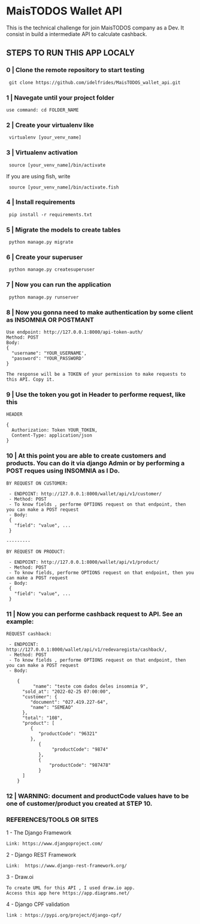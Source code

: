 # MaisTODOS Wallet API

This is the technical challenge for join MaisTODOS company as a Dev. It consist in build a intermediate API to calculate cashback.

## STEPS TO RUN THIS APP LOCALY

### 0 | Clone the remote repository to start testing

     git clone https://github.com/idelfrides/MaisTODOS_wallet_api.git

### 1 | Navegate until your project folder

    use command: cd FOLDER_NAME

### 2 | Create your virtualenv like

     virtualenv [your_venv_name]

### 3 | Virtualenv activation

     source [your_venv_name]/bin/activate

If you are using fish, write

     source [your_venv_name]/bin/activate.fish

### 4 | Install requirements

     pip install -r requirements.txt

### 5 | Migrate the models to create tables

     python manage.py migrate

### 6 | Create your superuser

     python manage.py createsuperuser

### 7 | Now you can run the application

     python manage.py runserver

### 8 | Now you gonna need to make authentication by some  client as INSOMNIA OR POSTMANT

    Use endpoint: http://127.0.0.1:8000/api-token-auth/
    Method: POST
    Body:
    {
      "username": "YOUR_USERNAME',
      "password": "YOUR_PASSWORD'
    }

    The response will be a TOKEN of your permission to make requests to this API. Copy it.

### 9 | Use the token you got in Header to performe request, like this

    HEADER

    {
      Authorization: Token YOUR_TOKEN,
      Content-Type: application/json
    }

### 10 | At this point you are able to create customers and products. You can do it via django Admin or by performing a POST reques using INSOMNIA as I Do.

    BY REQUEST ON CUSTOMER:

     - ENDPOINT: http://127.0.0.1:8000/wallet/api/v1/customer/
     - Method: POST
     - To know fields , performe OPTIONS request on that endpoint, then you can make a POST request
     - Body:
     {
       "field": "value", ...
     }

    ---------

    BY REQUEST ON PRODUCT:

     - ENDPOINT: http://127.0.0.1:8000/wallet/api/v1/product/
     - Method: POST
     - To know fields, performe OPTIONS request on that endpoint, then you can make a POST request
     - Body:
     {
       "field": "value", ...
     }


### 11 | Now you can performe cashback request to API. See an example:

    REQUEST cashback:

     - ENDPOINT: http://127.0.0.1:8000/wallet/api/v1/redevaregista/cashback/,
     - Method: POST
     - To know fields , performe OPTIONS request on that endpoint, then you can make a POST request
     - Body:

        {
		      "name": "teste com dados deles insomnia 9",
          "sold_at": "2022-02-25 07:00:00",
          "customer": {
             "document": "027.419.227-64",
             "name": "SEMEAO"
          },
          "total": "108",
          "product": [
             {
                "productCode": "96321"
             },
		      	{
		      		 "productCode": "9874"
		      	},
		      	{
		      		"productCode": "987478"
		      	}
          ]
        }

### 12 | WARNING:  document and productCode values have to be one of customer/product you created at STEP 10.

### REFERENCES/TOOLS OR SITES

  1 - The Django Framework

    Link: https://www.djangoproject.com/

  2 - Django REST Framework

    Link:  https://www.django-rest-framework.org/

  3 - Draw.oi

    To create UML for this API , I used draw.io app.
    Access this app here https://app.diagrams.net/

  4 - Django CPF validation

    link : https://pypi.org/project/django-cpf/
